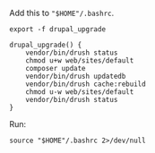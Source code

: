 Add this to `"$HOME"/.bashrc`.

```shell
export -f drupal_upgrade

drupal_upgrade() {
    vendor/bin/drush status
    chmod u+w web/sites/default
    composer update
    vendor/bin/drush updatedb
    vendor/bin/drush cache:rebuild
    chmod u-w web/sites/default
    vendor/bin/drush status
}
```

Run:

```shell
source "$HOME"/.bashrc 2>/dev/null
```
